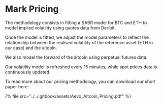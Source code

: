 # Mark Pricing

The methodology consists in fitting a SABR model for BTC and ETH to model implied volatility using quotes data from Deribit.

Once the model is fitted, we adjust the model parameters to reflect the relationship between the realised volatility of the reference asset (ETH in our case) and the altcoin.

We also model the forward of the altcoin using perpetual futures data.

Our volatility model is refreshed every 15 minutes, while spot prices data is continuously updated.

To read more about our pricing methodology, you can download our short paper here:&#x20;

{% file src="../../.gitbook/assets/Aevo_Altcoin_Pricing.pdf" %}

